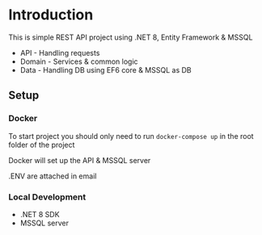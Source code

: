 # Introduction
This is simple REST API project using .NET 8, Entity Framework & MSSQL

+ API - Handling requests
+ Domain - Services & common logic
+ Data - Handling DB using EF6 core & MSSQL as DB

## Setup
### Docker

To start project you should only need to run `docker-compose up`
in the root folder of the project

Docker will set up the API & MSSQL server

.ENV are attached in email

### Local Development
+ .NET 8 SDK
+ MSSQL server
